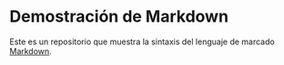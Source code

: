 # Demostración de Markdown 
Este es un repositorio que muestra la sintaxis del lenguaje de marcado [Markdown](https://en.wikipedia.org/wiki/Markdown).

